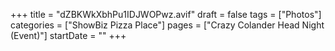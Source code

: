 +++
title = "dZBKWkXbhPu1IDJWOPwz.avif"
draft = false
tags = ["Photos"]
categories = ["ShowBiz Pizza Place"]
pages = ["Crazy Colander Head Night (Event)"]
startDate = ""
+++
